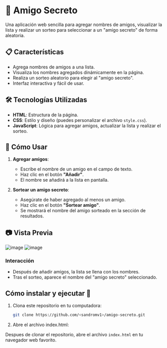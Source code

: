 # 🎉 Amigo Secreto

Una aplicación web sencilla para agregar nombres de amigos, visualizar la lista y realizar un sorteo para seleccionar a un "amigo secreto" de forma aleatoria.

## 📋 Características

- Agrega nombres de amigos a una lista.
- Visualiza los nombres agregados dinámicamente en la página.
- Realiza un sorteo aleatorio para elegir al "amigo secreto".
- Interfaz interactiva y fácil de usar.

## 🛠️ Tecnologías Utilizadas

- **HTML**: Estructura de la página.
- **CSS**: Estilo y diseño (puedes personalizar el archivo `style.css`).
- **JavaScript**: Lógica para agregar amigos, actualizar la lista y realizar el sorteo.

## 🚀 Cómo Usar

1. **Agregar amigos**:
   - Escribe el nombre de un amigo en el campo de texto.
   - Haz clic en el botón **"Añadir"**.
   - El nombre se añadirá a la lista en pantalla.

2. **Sortear un amigo secreto**:
   - Asegúrate de haber agregado al menos un amigo.
   - Haz clic en el botón **"Sortear amigo"**.
   - Se mostrará el nombre del amigo sorteado en la sección de resultados.

## 📷 Vista Previa
![image](https://github.com/user-attachments/assets/8cd33b1e-0c60-4dd6-bd42-b6df782be4ee)
![image](https://github.com/user-attachments/assets/42470064-9609-4be8-a368-87bbc4212063)

### Interacción
- Después de añadir amigos, la lista se llena con los nombres.
- Tras el sorteo, aparece el nombre del "amigo secreto" seleccionado.

## Cómo instalar y ejecutar 🚀

1. Clona este repositorio en tu computadora:
   ```bash
   git clone https://github.com/<sandromv1>/amigo-secreto.git

2. Abre el archivo index.html:

Despues de clonar el repositorio, abre el archivo ```index.html``` en tu navegador web favorito.
